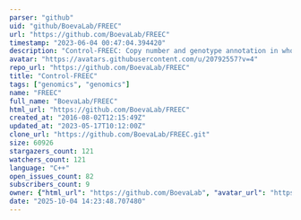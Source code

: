 ```yaml
---
parser: "github"
uid: "github/BoevaLab/FREEC"
url: "https://github.com/BoevaLab/FREEC"
timestamp: "2023-06-04 00:47:04.394420"
description: "Control-FREEC: Copy number and genotype annotation in whole genome and whole exome sequencing data"
avatar: "https://avatars.githubusercontent.com/u/20792557?v=4"
repo_url: "https://github.com/BoevaLab/FREEC"
title: "Control‑FREEC"
tags: ["genomics", "genomics"]
name: "FREEC"
full_name: "BoevaLab/FREEC"
html_url: "https://github.com/BoevaLab/FREEC"
created_at: "2016-08-02T12:15:49Z"
updated_at: "2023-05-17T10:12:00Z"
clone_url: "https://github.com/BoevaLab/FREEC.git"
size: 60926
stargazers_count: 121
watchers_count: 121
language: "C++"
open_issues_count: 82
subscribers_count: 9
owner: {"html_url": "https://github.com/BoevaLab", "avatar_url": "https://avatars.githubusercontent.com/u/20792557?v=4", "login": "BoevaLab", "type": "Organization"}
date: "2025-10-04 14:23:48.707480"
---
```

